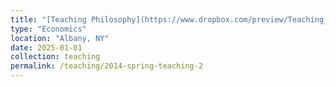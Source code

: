 ```yaml
---
title: "[Teaching Philosophy](https://www.dropbox.com/preview/Teaching_Philosophy.pdf?context=content_suggestions&role=personal)"
type: "Economics"
location: "Albany, NY"
date: 2025-01-01
collection: teaching
permalink: /teaching/2014-spring-teaching-2
---
```

